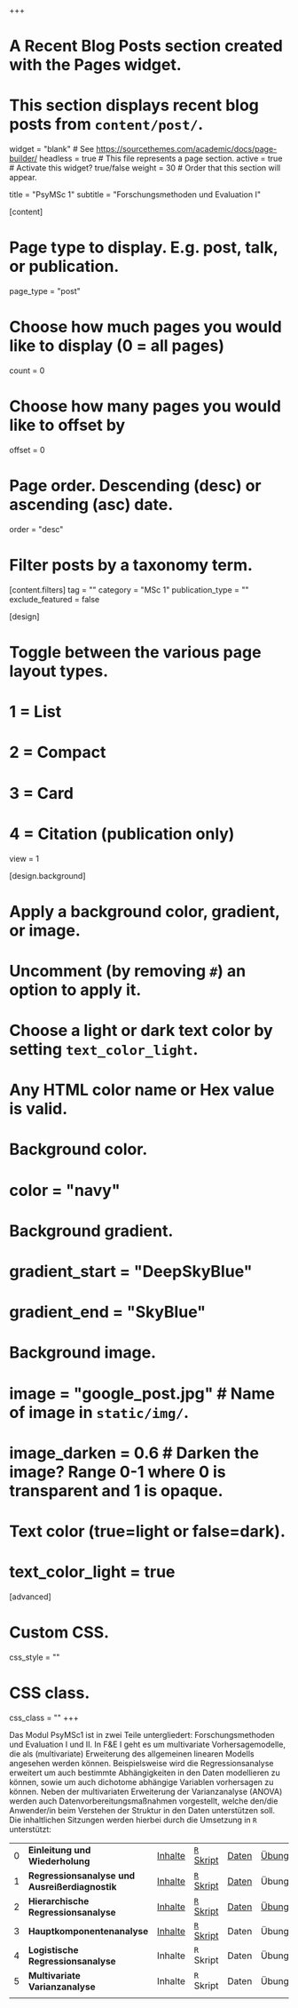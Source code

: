 +++
# A Recent Blog Posts section created with the Pages widget.
# This section displays recent blog posts from `content/post/`.

widget = "blank"  # See https://sourcethemes.com/academic/docs/page-builder/
headless = true  # This file represents a page section.
active = true  # Activate this widget? true/false
weight = 30  # Order that this section will appear.

title = "PsyMSc 1"
subtitle = "Forschungsmethoden und Evaluation I"

[content]
  # Page type to display. E.g. post, talk, or publication.
  page_type = "post"

  # Choose how much pages you would like to display (0 = all pages)
  count = 0

  # Choose how many pages you would like to offset by
  offset = 0

  # Page order. Descending (desc) or ascending (asc) date.
  order = "desc"

  # Filter posts by a taxonomy term.
  [content.filters]
    tag = ""
    category = "MSc 1"
    publication_type = ""
    exclude_featured = false

[design]
  # Toggle between the various page layout types.
  #   1 = List
  #   2 = Compact
  #   3 = Card
  #   4 = Citation (publication only)
  view = 1

[design.background]
  # Apply a background color, gradient, or image.
  #   Uncomment (by removing `#`) an option to apply it.
  #   Choose a light or dark text color by setting `text_color_light`.
  #   Any HTML color name or Hex value is valid.

  # Background color.
  # color = "navy"

  # Background gradient.
  # gradient_start = "DeepSkyBlue"
  # gradient_end = "SkyBlue"

  # Background image.
  # image = "google_post.jpg"  # Name of image in `static/img/`.
  # image_darken = 0.6  # Darken the image? Range 0-1 where 0 is transparent and 1 is opaque.

  # Text color (true=light or false=dark).
  # text_color_light = true  

[advanced]
 # Custom CSS.
 css_style = ""

 # CSS class.
 css_class = ""
+++

Das Modul PsyMSc1 ist in zwei Teile untergliedert: Forschungsmethoden und Evaluation I und II. In F&E I geht es um multivariate Vorhersagemodelle, die als (multivariate) Erweiterung des allgemeinen linearen Modells angesehen werden können. Beispielsweise wird die Regressionsanalyse erweitert um auch bestimmte Abhängigkeiten in den Daten modellieren zu können, sowie um auch dichotome abhängige Variablen vorhersagen zu können. Neben der multivariaten Erweiterung der Varianzanalyse (ANOVA) werden auch Datenvorbereitungsmaßnahmen vorgestellt, welche den/die Anwender/in beim Verstehen der Struktur in den Daten unterstützen soll. Die inhaltlichen Sitzungen werden hierbei durch die Umsetzung in `R` unterstützt:


|  |  |  |  | | |
| --- | --- | --- | --- | --- | --- |
| 0 | **Einleitung und Wiederholung** | [Inhalte](/post/einleitung-und-wiederholung)  | [`R` Skript](https://raw.githubusercontent.com/jpirmer/MSc1_FEI/master/R-Scripts/0_Intro_RCode.R) | [Daten](/post/Schulleistungen.rda) | [Übungsdaten](/post/Schulleistungen.rda) |
| 1 | **Regressionsanalyse und Ausreißerdiagnostik** | [Inhalte](/post/regression-und-ausreisserdiagnostik)  | [`R` Skript](https://raw.githubusercontent.com/jpirmer/MSc1_FEI/master/R-Scripts/1_Regression_RCode.R) | [Daten](/post/Schulleistungen.rda) | Übungsdaten |
| 2 | **Hierarchische Regressionsanalyse** | [Inhalte](/post/multi-level-modeling)  | [`R` Skript](https://raw.githubusercontent.com/jpirmer/MSc1_FEI/master/R-Scripts/2_Multi-Level-Modeling_RCode.R) | [Daten](/post/StudentsInClasses.rda) | [Übungsdaten](/post/StudentsInClasses.rda) |
| 3 | **Hauptkomponentenanalyse** | [Inhalte](/post/PCA)  | [`R` Skript](https://raw.githubusercontent.com/jpirmer/MSc1_FEI/master/R-Scripts/3_PCA_RCode.R) | Daten | Übungsdaten |
| 4 | **Logistische Regressionsanalyse** | Inhalte  | `R` Skript | Daten | Übungsdaten |
| 5 | **Multivariate Varianzanalyse** | Inhalte  | `R` Skript | Daten | Übungsdaten |
|  |  |  |  | | |
